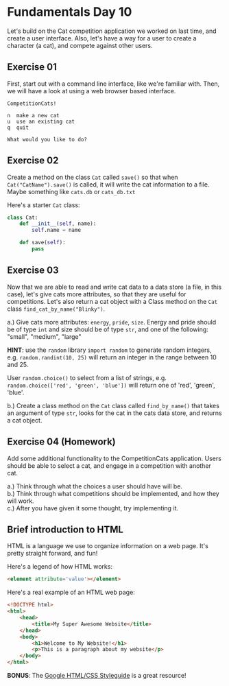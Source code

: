 # Fundamentals Day 10

Let's build on the Cat competition application we worked on last time, and create a user interface. Also, let's have a way for a user to create a character (a cat), and compete against other users.

## Exercise 01

First, start out with a command line interface, like we're familiar with. Then, we will have a look at using a web browser based interface.  
  
```
CompetitionCats!

n  make a new cat
u  use an existing cat
q  quit

What would you like to do?
```

## Exercise 02

Create a method on the class `Cat` called `save()` so that when `Cat("CatName").save()` is called, it will write the cat information to a file. Maybe something like `cats.db` or `cats_db.txt`

Here's a starter `Cat` class:

```python
class Cat:
    def __init__(self, name):
        self.name = name

    def save(self):
        pass

```

## Exercise 03

Now that we are able to read and write cat data to a data store (a file, in this case), let's give cats more attributes, so that they are useful for competitions. Let's also return a cat object with a Class method on the `Cat` class `find_cat_by_name("Blinky")`.

a.) Give cats more attributes: `energy`, `pride`, `size`. Energy and pride should be of type `int` and size should be of type `str`, and one of the following: "small", "medium", "large"

**HINT**: use the `random` library `import random` to generate random integers, e.g. `random.randint(10, 25)` will return an integer in the range between 10 and 25.

User `random.choice()` to select from a list of strings, e.g. `random.choice(['red', 'green', 'blue'])` will return one of 'red', 'green', 'blue'.

b.) Create a class method on the `Cat` class called `find_by_name()` that takes an argument of type `str`, looks for the cat in the cats data store, and returns a cat object.

## Exercise 04 (Homework)

Add some additional functionality to the CompetitionCats application. Users should be able to select a cat, and engage in a competition with another cat.

a.) Think through what the choices a user should have will be.  
b.) Think through what competitions should be implemented, and how they will work.  
c.) After you have given it some thought, try implementing it.  

## Brief introduction to HTML

HTML is a language we use to organize information on a web page. It's pretty straight forward, and fun!

Here's a legend of how HTML works:
```html
<element attribute='value'></element>
```

Here's a real example of an HTML web page:
```html
<!DOCTYPE html>
<html>
    <head>
        <title>My Super Awesome Website</title>
    </head>
    <body>
        <h1>Welcome to My Website!</h1>
        <p>This is a paragraph about my website</p>
    </body>
</html>
```

**BONUS**: The [Google HTML/CSS Styleguide](https://google.github.io/styleguide/htmlcssguide.html) is a great resource!




